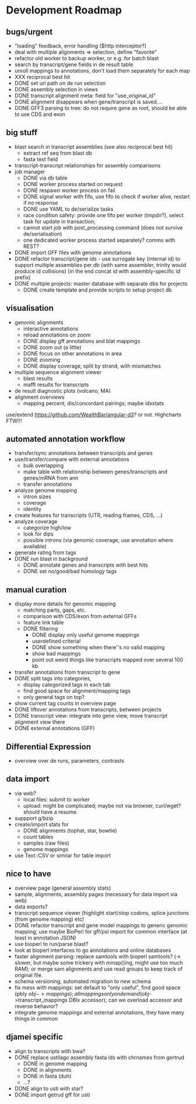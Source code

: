 # Development Roadmap 

## bugs/urgent

- "loading" feedback, error handling ($http interceptor?)
- deal with multiple alignments => selection, define "favorite"
- refactor old worker to backup worker, or e.g. for batch blast
- search by transcript/gene fields in de result table
- unroll mappings to annotations, don't load them separately for each map
- XXX reciprocal best hit
- DONE set url path on de run selection
- DONE assembly selection in views
- DONE transcript alignment meta: field for "use_original_id"
- DONE alignment disappears when gene/transcript is saved....
- DONE GFF3 parsing to tree: do not require gene as root, should be able to use CDS and exon

## big stuff

- blast search in transcript assemblies (see also reciprocal best hit)
  - extract ref seq from blast db 
  - fasta text field
- transcript-transcript relationships for assembly comparisons
- job manager
  * DONE via db table
  * DONE worker process started on request
  * DONE respawn worker process on fail
  * DONE signal worker with fifo, use fifo to check if worker alive, restart if no response
  * DONE use YAML to de/serialize tasks
  * race condition safety: provide one fifo per worker (tmpdir?), select task for update in transaction; 
  * cannot start job with post_processing command (does not survive de/serialisation)
  * one dedicated worker process started separately? comms with REST?
- DONE import GFF files with genome annotations
- DONE refactor transcript/gene ids - use surrogate key (internal id) to support multiple assemblies per db (with same assembler, trinity would produce id collisions) (in the end concat id with assembly-specific id prefix)
- DONE multiple projects: master database with separate dbs for projects
  - DONE create template and provide scripts to setup project db

## visualisation

- genomic alignments
  - interactive annotations
  - reload annotations on zoom
  - DONE display gff annotations and blat mappings
  - DONE zoom out (a little) 
  - DONE focus on other annotations in area
  - DONE zooming 
  - DONE display coverage, split by strand, with mismatches
- multiple sequence alignment viewer
  - blast results
  - mafft results for transcripts
- de result diagnostic plots (volcano, MA)
- alignment overviews
  * mapping percent, dis/concordant pairings; maybe idxstats

use/extend https://github.com/WealthBar/angular-d3? or not. Highcharts FTW!!!

## automated annotation workflow

- transfer/sync annotations between transcripts and genes
- use/transfer/compare with external annotations
  * bulk overlapping
  * make table with relationship between genes/transcripts and genes/mRNA from ann
  * transfer annotations
- analyze genome mapping
  * intron sizes
  * coverage
  * identity
- create features for transcripts (UTR, reading frames, CDS, ...)
- analyze coverage
  * categorize high/low
  * look for dips
  * possible introns (via genomic coverage, use annotation where available)
- generate rating from tags
- DONE run blast in background
  * DONE annotate genes and transcripts with best hits
  * DONE set no/good/bad homology tags

## manual curation

- display more details for genomic mapping
  - matching parts, gaps, etc.
  - comparison with CDS/exon from external GFFs
  - feature link table
  - DONE filtering
    - DONE display only useful genome mappings 
    - userdefined criteria!
    - DONE show something when there''s no valid mapping
    - show bad mappings
    - point out weird things like transcripts mapped over several 100 kb
- transfer annotations from transcript to gene
- DONE split tags into categories, 
  - display categorized tags in each tab
  - find good space for alignment/mapping tags
  - only general tags on top?
- show current tag counts in overview page
- DONE liftover annotations from transcripts, between projects
- DONE transcript view: integrate into gene view, move transcript alignment view there
- DONE external annotations (GFF)

## Differential Expression

- overview over de runs, parameters, contrasts

## data import

- via web?
  - local files: submit to worker
  - upload: might be complicated; maybe not via browser, curl/wget? should have a resume. 
- suppport g/bzip
- create/import stats for 
  - DONE alignments (tophat, star, bowtie)
  - count tables
  - samples (raw files)
  - genome mappings
- use Text::CSV or similar for table import

## nice to have

- overview page (general assembly stats)
- sample, alignments, assembly pages (necessary for data import via web)
- data exports?
- transcript sequence viewer (highlight start/stop codons, splice junctions (from genome mapping) etc)
- DONE refactor transcript and gene model mappings to generic genomic mapping; use maybe BioPerl for gff/psl import for common interface (at least in annotation JSON)
- use bioperl to run/parse blast?
- look at bioperl interfaces to go annotations and online databases
- faster alignment parsing: replace samtools with bioperl samtools? (-> slower, but maybe some trickery with mmap()ing, might use too much RAM); or merge sam alignments and use read groups to keep track of original file.
- schema versioning, automated migration to new schema
- fix mess with mappings: set default to "only useful", find good space (pbly $obj->mappings); all mappings only on demand ($obj->transcript_mappings DBIx accessor); can we overload accessor and reverse behavior?
- integrate genome mappings and external annotations, they have many things in common

## djamei specific

- align to transcripts with bwa?
- DONE replace ustilago assembly fasta ids with chrnames from gertrud
  - DONE in genome mapping
  - DONE in alignments
  - DONE in fasta (duh)
  - ...?
- DONE align to usti with star?
- DONE import getrud gff for usti
